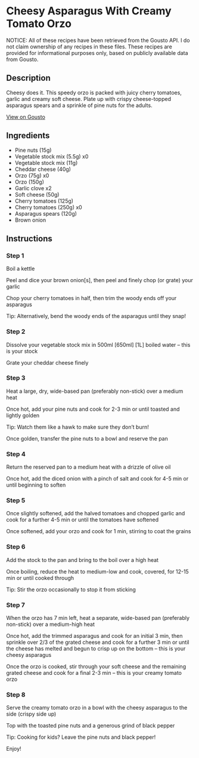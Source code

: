 # Cheesy Asparagus With Creamy Tomato Orzo

NOTICE: All of these recipes have been retrieved from the Gousto API. I do not claim ownership of any recipes in these files. These recipes are provided for informational purposes only, based on publicly available data from Gousto.

## Description

Cheesy does it. This speedy orzo is packed with juicy cherry tomatoes, garlic and creamy soft cheese. Plate up with crispy cheese-topped asparagus spears and a sprinkle of pine nuts for the adults.


[View on Gousto](https://www.gousto.co.uk/recipes/cookbook/cheesy-magic-asparagus-with-creamy-tomato-orzo)

## Ingredients

- Pine nuts (15g)
- Vegetable stock mix (5.5g) x0
- Vegetable stock mix (11g)
- Cheddar cheese (40g)
- Orzo (75g) x0
- Orzo (150g)
- Garlic clove x2
- Soft cheese (50g)
- Cherry tomatoes (125g)
- Cherry tomatoes (250g) x0
- Asparagus spears (120g)
- Brown onion

## Instructions


### Step 1

Boil a kettle

Peel and dice your brown onion[s], then peel and finely chop (or grate) your garlic

Chop your cherry tomatoes in half, then trim the woody ends off your asparagus

Tip: Alternatively, bend the woody ends of the asparagus until they snap!


### Step 2

Dissolve your vegetable stock mix in 500ml <span class="text-purple">[650ml] <span class="text-danger">[1L]</span> </span>boiled water – this is your stock

Grate your cheddar cheese finely


### Step 3

Heat a large, dry, wide-based pan (preferably non-stick) over a medium heat

Once hot, add your pine nuts and cook for 2-3 min or until toasted and lightly golden

Tip: Watch them like a hawk to make sure they don’t burn!

Once golden, transfer the pine nuts to a bowl and reserve the pan


### Step 4

Return the reserved pan to a medium heat with a drizzle of olive oil

Once hot, add the diced onion with a pinch of salt and cook for 4-5 min or until beginning to soften


### Step 5

Once slightly softened, add the halved tomatoes and chopped garlic and cook for a further 4-5 min or until the tomatoes have softened

Once softened, add your orzo and cook for 1 min, stirring to coat the grains


### Step 6

Add the stock to the pan and bring to the boil over a high heat

Once boiling, reduce the heat to medium-low and cook, covered, for 12-15 min or until cooked through

Tip: Stir the orzo occasionally to stop it from sticking


### Step 7

When the orzo has 7 min left, heat a separate, wide-based pan (preferably non-stick) over a medium-high heat

Once hot, add the trimmed asparagus and cook for an initial 3 min, then sprinkle over 2/3 of the grated cheese and cook for a further 3 min or until the cheese has melted and begun to crisp up on the bottom – this is your cheesy asparagus

Once the orzo is cooked, stir through your soft cheese and the remaining grated cheese and cook for a final 2-3 min – this is your creamy tomato orzo

### Step 8

Serve the creamy tomato orzo in a bowl with the cheesy asparagus to the side (crispy side up)

Top with the toasted pine nuts and a generous grind of black pepper

<span class="text-danger">Tip: Cooking for kids? Leave the pine nuts and black pepper!</span>

Enjoy!

